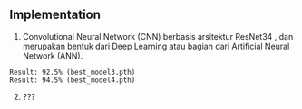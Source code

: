 ## Implementation

1. Convolutional Neural Network (CNN) berbasis arsitektur ResNet34 , dan merupakan bentuk dari Deep Learning atau bagian dari Artificial Neural Network (ANN).
```
Result: 92.5% (best_model3.pth)
Result: 94.5% (best_model4.pth)
```
2. ???